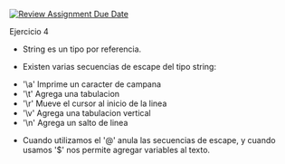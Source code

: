 [![Review Assignment Due Date](https://classroom.github.com/assets/deadline-readme-button-22041afd0340ce965d47ae6ef1cefeee28c7c493a6346c4f15d667ab976d596c.svg)](https://classroom.github.com/a/24pP-Pw_)

Ejercicio 4
* String es un tipo por referencia.

* Existen varias secuencias de escape del tipo string:
- '\a' Imprime un caracter de campana
- '\t' Agrega una tabulacion
- '\r' Mueve el cursor al inicio de la linea
- '\v' Agrega una tabulacion vertical
- '\n' Agrega un salto de linea

* Cuando utilizamos el '@' anula las secuencias de escape, y cuando usamos '$' nos permite agregar variables al texto.